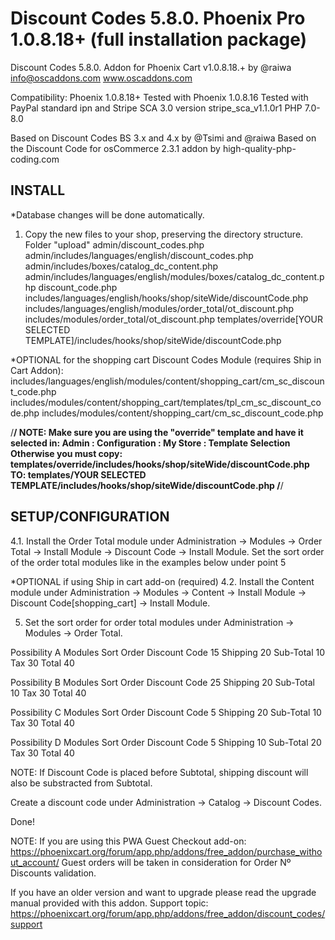 # Discount Codes 5.8.0. Phoenix Pro 1.0.8.18+ (full installation package)

Discount Codes 5.8.0. Addon for Phoenix Cart v1.0.8.18.+
by @raiwa
info@oscaddons.com
www.oscaddons.com

Compatibility:
Phoenix 1.0.8.18+
Tested with Phoenix 1.0.8.16
Tested with PayPal standard ipn and Stripe SCA 3.0 version stripe_sca_v1.1.0r1
PHP 7.0-8.0

Based on Discount Codes BS 3.x and 4.x by @Tsimi and @raiwa
Based on the Discount Code for osCommerce 2.3.1 addon by high-quality-php-coding.com 

## INSTALL

*Database changes will be done automatically.

1. Copy the new files to your shop, preserving the directory structure.
Folder "upload"
admin/discount_codes.php
admin/includes/languages/english/discount_codes.php
admin/includes/boxes/catalog_dc_content.php
admin/includes/languages/english/modules/boxes/catalog_dc_content.php
discount_code.php
includes/languages/english/hooks/shop/siteWide/discountCode.php
includes/languages/english/modules/order_total/ot_discount.php
includes/modules/order_total/ot_discount.php
templates/override[YOUR SELECTED TEMPLATE]/includes/hooks/shop/siteWide/discountCode.php


*OPTIONAL for the shopping cart Discount Codes Module (requires Ship in Cart Addon):
includes/languages/english/modules/content/shopping_cart/cm_sc_discount_code.php
includes/modules/content/shopping_cart/templates/tpl_cm_sc_discount_code.php
includes/modules/content/shopping_cart/cm_sc_discount_code.php


/********************************/
NOTE: Make sure you are using the "override" template and have it selected in:
Admin : Configuration : My Store : Template Selection
Otherwise you must copy:
  templates/override/includes/hooks/shop/siteWide/discountCode.php
TO:
  templates/YOUR SELECTED TEMPLATE/includes/hooks/shop/siteWide/discountCode.php
/********************************/

      
      
## SETUP/CONFIGURATION

4.1. Install the Order Total module under Administration -> Modules -> Order Total -> Install Module -> Discount Code -> Install Module.
     Set the sort order of the order total modules like in the examples below under point 5
   
*OPTIONAL if using Ship in cart add-on (required)
4.2.   Install the Content module under Administration -> Modules -> Content -> Install Module -> Discount Code[shopping_cart] -> Install Module.

5. Set the sort order for order total modules under Administration -> Modules -> Order Total.

Possibility A
Modules       Sort Order
Discount Code 15
Shipping      20
Sub-Total     10
Tax           30
Total         40

Possibility B
Modules       Sort Order
Discount Code 25
Shipping      20
Sub-Total     10
Tax           30
Total         40

Possibility C
Modules       Sort Order
Discount Code 5
Shipping      20
Sub-Total     10
Tax           30
Total         40

Possibility D
Modules       Sort Order
Discount Code 5
Shipping      10
Sub-Total     20
Tax           30
Total         40


NOTE: If Discount Code is placed before Subtotal, shipping discount will also be substracted from Subtotal.

Create a discount code under Administration -> Catalog -> Discount Codes.

Done!

NOTE: If you are using this PWA Guest Checkout add-on:
https://phoenixcart.org/forum/app.php/addons/free_addon/purchase_without_account/
Guest orders will be taken in consideration for Order Nº Discounts validation.

If you have an older version and want to upgrade please read the upgrade manual provided with this addon.
Support topic: https://phoenixcart.org/forum/app.php/addons/free_addon/discount_codes/support